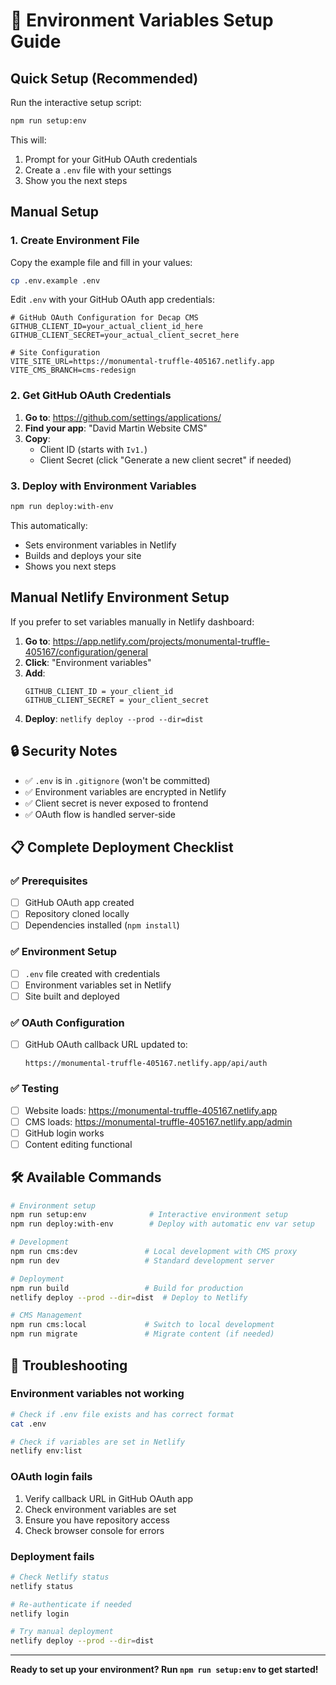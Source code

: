 # 🔧 Environment Variables Setup Guide

## Quick Setup (Recommended)

Run the interactive setup script:

```bash
npm run setup:env
```

This will:
1. Prompt for your GitHub OAuth credentials
2. Create a `.env` file with your settings
3. Show you the next steps

## Manual Setup

### 1. Create Environment File

Copy the example file and fill in your values:

```bash
cp .env.example .env
```

Edit `.env` with your GitHub OAuth app credentials:

```env
# GitHub OAuth Configuration for Decap CMS
GITHUB_CLIENT_ID=your_actual_client_id_here
GITHUB_CLIENT_SECRET=your_actual_client_secret_here

# Site Configuration
VITE_SITE_URL=https://monumental-truffle-405167.netlify.app
VITE_CMS_BRANCH=cms-redesign
```

### 2. Get GitHub OAuth Credentials

1. **Go to**: https://github.com/settings/applications/
2. **Find your app**: "David Martin Website CMS"
3. **Copy**:
   - Client ID (starts with `Iv1.`)
   - Client Secret (click "Generate a new client secret" if needed)

### 3. Deploy with Environment Variables

```bash
npm run deploy:with-env
```

This automatically:
- Sets environment variables in Netlify
- Builds and deploys your site
- Shows you next steps

## Manual Netlify Environment Setup

If you prefer to set variables manually in Netlify dashboard:

1. **Go to**: https://app.netlify.com/projects/monumental-truffle-405167/configuration/general
2. **Click**: "Environment variables"
3. **Add**:
   ```
   GITHUB_CLIENT_ID = your_client_id
   GITHUB_CLIENT_SECRET = your_client_secret
   ```
4. **Deploy**: `netlify deploy --prod --dir=dist`

## 🔒 Security Notes

- ✅ `.env` is in `.gitignore` (won't be committed)
- ✅ Environment variables are encrypted in Netlify
- ✅ Client secret is never exposed to frontend
- ✅ OAuth flow is handled server-side

## 📋 Complete Deployment Checklist

### ✅ Prerequisites
- [ ] GitHub OAuth app created
- [ ] Repository cloned locally
- [ ] Dependencies installed (`npm install`)

### ✅ Environment Setup
- [ ] `.env` file created with credentials
- [ ] Environment variables set in Netlify
- [ ] Site built and deployed

### ✅ OAuth Configuration
- [ ] GitHub OAuth callback URL updated to:
  ```
  https://monumental-truffle-405167.netlify.app/api/auth
  ```

### ✅ Testing
- [ ] Website loads: https://monumental-truffle-405167.netlify.app
- [ ] CMS loads: https://monumental-truffle-405167.netlify.app/admin
- [ ] GitHub login works
- [ ] Content editing functional

## 🛠️ Available Commands

```bash
# Environment setup
npm run setup:env              # Interactive environment setup
npm run deploy:with-env        # Deploy with automatic env var setup

# Development
npm run cms:dev               # Local development with CMS proxy
npm run dev                   # Standard development server

# Deployment
npm run build                 # Build for production
netlify deploy --prod --dir=dist  # Deploy to Netlify

# CMS Management
npm run cms:local             # Switch to local development
npm run migrate               # Migrate content (if needed)
```

## 🚨 Troubleshooting

### Environment variables not working
```bash
# Check if .env file exists and has correct format
cat .env

# Check if variables are set in Netlify
netlify env:list
```

### OAuth login fails
1. Verify callback URL in GitHub OAuth app
2. Check environment variables are set
3. Ensure you have repository access
4. Check browser console for errors

### Deployment fails
```bash
# Check Netlify status
netlify status

# Re-authenticate if needed
netlify login

# Try manual deployment
netlify deploy --prod --dir=dist
```

---

**Ready to set up your environment? Run `npm run setup:env` to get started!**